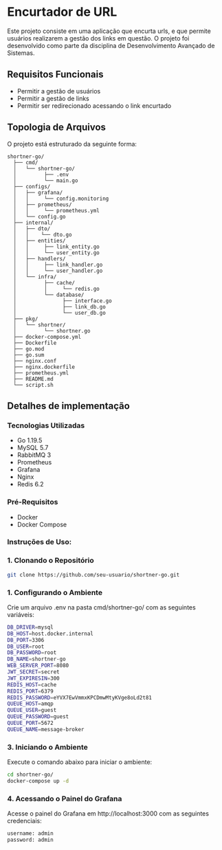 # __Encurtador de URL__
Este projeto consiste em uma aplicação que encurta urls, e que permite usuários realizarem a gestão dos links em questão. O projeto foi desenvolvido como parte da disciplina de Desenvolvimento Avançado de Sistemas.

## __Requisitos Funcionais__
* Permitir a gestão de usuários
* Permitir a gestão de links
* Permitir ser redirecionado acessando o link encurtado

## __Topologia de Arquivos__

O projeto está estruturado da seguinte forma:

```
shortner-go/
  ├── cmd/
  │   └── shortner-go/
  │         ├── .env
  │         └── main.go
  ├── configs/
  │   ├── grafana/
  │   │     └── config.monitoring
  │   ├── prometheus/
  │   │     └── prometheus.yml
  │   └── config.go
  ├── internal/
  │   ├── dto/
  │   │    └── dto.go
  │   ├── entities/
  │   │     ├── link_entity.go
  │   │     └── user_entity.go
  │   ├── handlers/
  │   │     ├── link_handler.go
  │   │     └── user_handler.go
  │   └── infra/
  │         ├── cache/
  │         │     └── redis.go
  │         └── database/
  │               ├── interface.go
  │               ├── link_db.go
  │               └── user_db.go
  ├── pkg/
  │   └── shortner/
  │         └── shortner.go
  ├── docker-compose.yml
  ├── Dockerfile
  ├── go.mod
  ├── go.sum
  ├── nginx.conf
  ├── nginx.dockerfile
  ├── prometheus.yml
  ├── README.md
  └── script.sh
```

## __Detalhes de implementação__

### __Tecnologias Utilizadas__
- Go 1.19.5
- MySQL 5.7
- RabbitMQ 3
- Prometheus
- Grafana
- Nginx
- Redis 6.2

### __Pré-Requisitos__
- Docker
- Docker Compose

### __Instruções de Uso:__

### __1. Clonando o Repositório__
```sh
git clone https://github.com/seu-usuario/shortner-go.git
```
### __1. Configurando o Ambiente__
Crie um arquivo .env na pasta cmd/shortner-go/ com as seguintes variáveis:
```sh
DB_DRIVER=mysql
DB_HOST=host.docker.internal
DB_PORT=3306
DB_USER=root
DB_PASSWORD=root
DB_NAME=shortner-go
WEB_SERVER_PORT=8080
JWT_SECRET=secret
JWT_EXPIRESIN=300
REDIS_HOST=cache
REDIS_PORT=6379
REDIS_PASSWORD=eYVX7EwVmmxKPCDmwMtyKVge8oLd2t81
QUEUE_HOST=amqp
QUEUE_USER=guest
QUEUE_PASSWORD=guest
QUEUE_PORT=5672
QUEUE_NAME=message-broker
```

### __3. Iniciando o Ambiente__
Execute o comando abaixo para iniciar o ambiente:

```sh
cd shortner-go/
docker-compose up -d
```

### 4. Acessando o Painel do Grafana
Acesse o painel do Grafana em http://localhost:3000 com as seguintes credenciais:
```sh
username: admin
password: admin
```